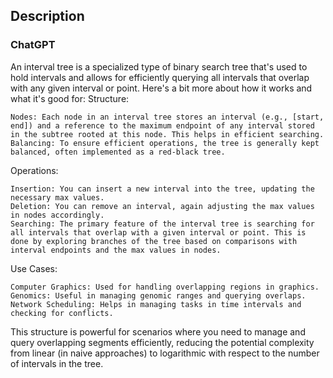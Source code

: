 
## Description

### ChatGPT

An interval tree is a specialized type of binary search tree that's used to hold intervals and allows for efficiently querying all intervals that overlap with any given interval or point. Here's a bit more about how it works and what it's good for:
Structure:

    Nodes: Each node in an interval tree stores an interval (e.g., [start, end]) and a reference to the maximum endpoint of any interval stored in the subtree rooted at this node. This helps in efficient searching.
    Balancing: To ensure efficient operations, the tree is generally kept balanced, often implemented as a red-black tree.

Operations:

    Insertion: You can insert a new interval into the tree, updating the necessary max values.
    Deletion: You can remove an interval, again adjusting the max values in nodes accordingly.
    Searching: The primary feature of the interval tree is searching for all intervals that overlap with a given interval or point. This is done by exploring branches of the tree based on comparisons with interval endpoints and the max values in nodes.

Use Cases:

    Computer Graphics: Used for handling overlapping regions in graphics.
    Genomics: Useful in managing genomic ranges and querying overlaps.
    Network Scheduling: Helps in managing tasks in time intervals and checking for conflicts.

This structure is powerful for scenarios where you need to manage and query overlapping segments efficiently, reducing the potential complexity from linear (in naive approaches) to logarithmic with respect to the number of intervals in the tree.